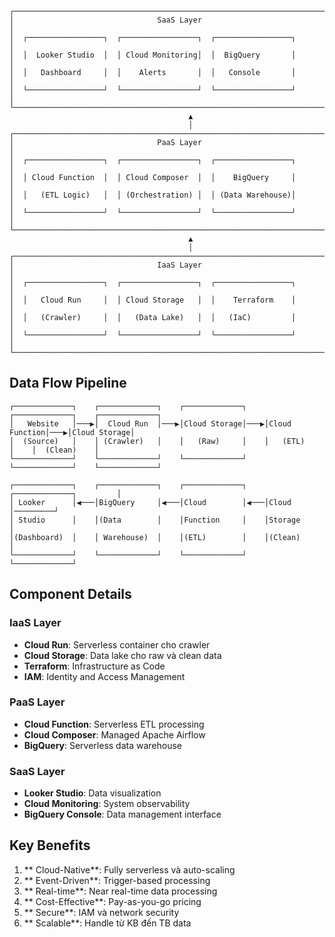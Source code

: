<!-- Kiến trúc Cloud-Native ETL Pipeline -->

<!-- Sơ đồ kiến trúc tổng thể -->

```
┌─────────────────────────────────────────────────────────────────────────────────┐
│                                SaaS Layer                                       │
│  ┌─────────────────┐  ┌─────────────────┐  ┌─────────────────┐                  │
│  │  Looker Studio  │  │ Cloud Monitoring│  │  BigQuery       │                  │
│  │   Dashboard     │  │    Alerts       │  │   Console       │                  │
│  └─────────────────┘  └─────────────────┘  └─────────────────┘                  │
└─────────────────────────────────────────────────────────────────────────────────┘
                                        ▲
                                        │
┌─────────────────────────────────────────────────────────────────────────────────┐
│                                PaaS Layer                                       │
│  ┌─────────────────┐  ┌─────────────────┐  ┌─────────────────┐                  │
│  │ Cloud Function  │  │ Cloud Composer  │  │    BigQuery     │                  │
│  │   (ETL Logic)   │  │ (Orchestration) │  │ (Data Warehouse)│                  │
│  └─────────────────┘  └─────────────────┘  └─────────────────┘                  │
└─────────────────────────────────────────────────────────────────────────────────┘
                                        ▲
                                        │
┌─────────────────────────────────────────────────────────────────────────────────┐
│                                IaaS Layer                                       │
│  ┌─────────────────┐  ┌─────────────────┐  ┌─────────────────┐                  │
│  │   Cloud Run     │  │ Cloud Storage   │  │    Terraform    │                  │
│  │   (Crawler)     │  │   (Data Lake)   │  │   (IaC)         │                  │
│  └─────────────────┘  └─────────────────┘  └─────────────────┘                  │
└─────────────────────────────────────────────────────────────────────────────────┘
```

##  Data Flow Pipeline

```
┌─────────────┐    ┌─────────────┐    ┌─────────────┐    ┌─────────────┐    ┌─────────────┐
│   Website   │───▶│  Cloud Run  │───▶│Cloud Storage│───▶│Cloud Function│───▶│Cloud Storage│
│  (Source)   │    │ (Crawler)   │    │   (Raw)     │    │   (ETL)     │    │  (Clean)    │
└─────────────┘    └─────────────┘    └─────────────┘    └─────────────┘    └─────────────┘
                                                                                
┌─────────────┐    ┌─────────────┐    ┌─────────────┐    ┌─────────────┐         │
│ Looker      │◀───│BigQuery     │◀───│Cloud        │◀───│Cloud        │─────────┘
│ Studio      │    │(Data        │    │Function     │    │Storage      │
│(Dashboard)  │    │ Warehouse)  │    │(ETL)        │    │(Clean)      │
└─────────────┘    └─────────────┘    └─────────────┘    └─────────────┘
```

##  Component Details

###  IaaS Layer
- **Cloud Run**: Serverless container cho crawler
- **Cloud Storage**: Data lake cho raw và clean data
- **Terraform**: Infrastructure as Code
- **IAM**: Identity and Access Management

###  PaaS Layer  
- **Cloud Function**: Serverless ETL processing
- **Cloud Composer**: Managed Apache Airflow
- **BigQuery**: Serverless data warehouse

###  SaaS Layer
- **Looker Studio**: Data visualization
- **Cloud Monitoring**: System observability
- **BigQuery Console**: Data management interface

##  Key Benefits

1. ** Cloud-Native**: Fully serverless và auto-scaling
2. ** Event-Driven**: Trigger-based processing
3. ** Real-time**: Near real-time data processing
4. ** Cost-Effective**: Pay-as-you-go pricing
5. ** Secure**: IAM và network security
6. ** Scalable**: Handle từ KB đến TB data

